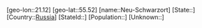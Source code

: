 ﻿---
location: [55.52,21.12]
type: City
tags:
- geo/City


SpocWebEntityId: 32797
isDeleted: false
confidential: public

---
[geo-lon::21.12]
[geo-lat::55.52]
[name::Neu-Schwarzort]
[State::]
[Country::[Russia](geo/Continent/Europe/Russia.md)]
[StateId::]
[Population::]
[Unknown::]

